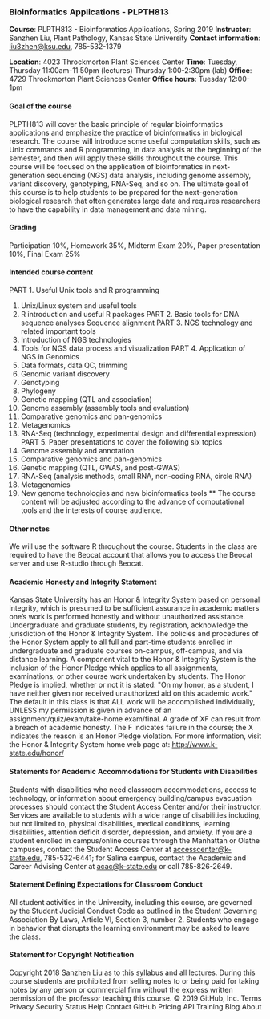 ### Bioinformatics Applications - PLPTH813

**Course**: PLPTH813 - Bioinformatics Applications, Spring 2019
**Instructor**: Sanzhen Liu, Plant Pathology, Kansas State University
**Contact information**: liu3zhen@ksu.edu, 785-532-1379

**Location**:	4023 Throckmorton Plant Sciences Center
**Time**:		Tuesday, Thursday 11:00am-11:50pm (lectures)
                             Thursday 1:00-2:30pm (lab)
**Office**:		4729 Throckmorton Plant Sciences Center
**Office hours**:	Tuesday 12:00-1pm

#### Goal of the course
PLPTH813 will cover the basic principle of regular bioinformatics applications and emphasize the practice of bioinformatics in biological research. The course will introduce some useful computation skills, such as Unix commands and R programming, in data analysis at the beginning of the semester, and then will apply these skills throughout the course. This course will be focused on the application of bioinformatics in next-generation sequencing (NGS) data analysis, including genome assembly, variant discovery, genotyping, RNA-Seq, and so on. The ultimate goal of this course is to help students to be prepared for the next-generation biological research that often generates large data and requires researchers to have the capability in data management and data mining. 

#### Grading
Participation 10%, Homework 35%, Midterm Exam 20%, Paper presentation 10%, Final Exam 25%

#### Intended course content
PART 1. Useful Unix tools and R programming
1.	Unix/Linux system and useful tools
2.	R introduction and useful R packages
PART 2. Basic tools for DNA sequence analyses
Sequence alignment
PART 3. NGS technology and related important tools
1.	Introduction of NGS technologies
2.	Tools for NGS data process and visualization
PART 4. Application of NGS in Genomics
1.	Data formats, data QC, trimming
2.	Genomic variant discovery
3.	Genotyping
4.	Phylogeny
5.	Genetic mapping (QTL and association)
6.	Genome assembly (assembly tools and evaluation)
7.	Comparative genomics and pan-genomics
8.	Metagenomics
9.	RNA-Seq (technology, experimental design and differential expression)
PART 5. Paper presentations to cover the following six topics
1.	Genome assembly and annotation
2.	Comparative genomics and pan-genomics 
3.	Genetic mapping (QTL, GWAS, and post-GWAS)
4.	RNA-Seq (analysis methods, small RNA, non-coding RNA, circle RNA)
5.	Metagenomics
6.	New genome technologies and new bioinformatics tools
** The course content will be adjusted according to the advance of computational tools and the interests of course audience.

#### Other notes
We will use the software R throughout the course. Students in the class are required to have the Beocat account that allows you to access the Beocat server and use R-studio through Beocat.

#### Academic Honesty and Integrity Statement
Kansas State University has an Honor & Integrity System based on personal integrity, which is presumed to be sufficient assurance in academic matters one’s work is performed honestly and without unauthorized assistance. Undergraduate and graduate students, by registration, acknowledge the jurisdiction of the Honor & Integrity System. The policies and procedures of the Honor System apply to all full and part-time students enrolled in undergraduate and graduate courses on-campus, off-campus, and via distance learning. A component vital to the Honor & Integrity System is the inclusion of the Honor Pledge which applies to all assignments, examinations, or other course work undertaken by students. The Honor Pledge is implied, whether or not it is stated: "On my honor, as a student, I have neither given nor received unauthorized aid on this academic work." The default in this class is that ALL work will be accomplished individually, UNLESS my permission is given in advance of an assignment/quiz/exam/take-home exam/final. A grade of XF can result from a breach of academic honesty. The F indicates failure in the course; the X indicates the reason is an Honor Pledge violation. For more information, visit the Honor & Integrity System home web page at: http://www.k-state.edu/honor/

#### Statements for Academic Accommodations for Students with Disabilities
Students with disabilities who need classroom accommodations, access to technology, or information about emergency building/campus evacuation processes should contact the Student Access Center and/or their instructor.  Services are available to students with a wide range of disabilities including, but not limited to, physical disabilities, medical conditions, learning disabilities, attention deficit disorder, depression, and anxiety.  If you are a student enrolled in campus/online courses through the Manhattan or Olathe campuses, contact the Student Access Center at accesscenter@k-state.edu, 785-532-6441; for Salina campus, contact the Academic and Career Advising Center at acac@k-state.edu or call 785-826-2649.

#### Statement Defining Expectations for Classroom Conduct
All student activities in the University, including this course, are governed by the Student Judicial Conduct Code as outlined in the Student Governing Association By Laws, Article VI, Section 3, number 2.  Students who engage in behavior that disrupts the learning environment may be asked to leave the class. 

#### Statement for Copyright Notification
Copyright 2018 Sanzhen Liu as to this syllabus and all lectures.  During this course students are prohibited from selling notes to or being paid for taking notes by any person or commercial firm without the express written permission of the professor teaching this course. 
© 2019 GitHub, Inc.
Terms
Privacy
Security
Status
Help
Contact GitHub
Pricing
API
Training
Blog
About
